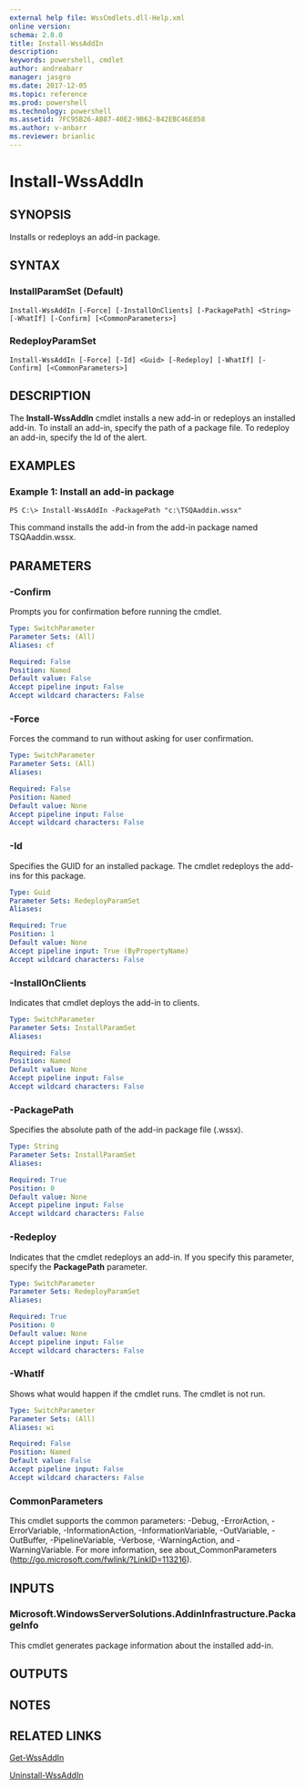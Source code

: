 ```yaml
---
external help file: WssCmdlets.dll-Help.xml
online version: 
schema: 2.0.0
title: Install-WssAddIn
description: 
keywords: powershell, cmdlet
author: andreabarr
manager: jasgro
ms.date: 2017-12-05
ms.topic: reference
ms.prod: powershell
ms.technology: powershell
ms.assetid: 7FC95B26-AB87-40E2-9B62-B42EBC46E858
ms.author: v-anbarr
ms.reviewer: brianlic
---
```


# Install-WssAddIn

## SYNOPSIS
Installs or redeploys an add-in package.

## SYNTAX

### InstallParamSet (Default)
```
Install-WssAddIn [-Force] [-InstallOnClients] [-PackagePath] <String> [-WhatIf] [-Confirm] [<CommonParameters>]
```

### RedeployParamSet
```
Install-WssAddIn [-Force] [-Id] <Guid> [-Redeploy] [-WhatIf] [-Confirm] [<CommonParameters>]
```

## DESCRIPTION
The **Install-WssAddIn** cmdlet installs a new add-in or redeploys an installed add-in.
To install an add-in, specify the path of a package file.
To redeploy an add-in, specify the Id of the alert.

## EXAMPLES

### Example 1: Install an add-in package
```
PS C:\> Install-WssAddIn -PackagePath "c:\TSQAaddin.wssx"
```

This command installs the add-in from the add-in package named TSQAaddin.wssx.

## PARAMETERS

### -Confirm
Prompts you for confirmation before running the cmdlet.

```yaml
Type: SwitchParameter
Parameter Sets: (All)
Aliases: cf

Required: False
Position: Named
Default value: False
Accept pipeline input: False
Accept wildcard characters: False
```

### -Force
Forces the command to run without asking for user confirmation.

```yaml
Type: SwitchParameter
Parameter Sets: (All)
Aliases: 

Required: False
Position: Named
Default value: None
Accept pipeline input: False
Accept wildcard characters: False
```

### -Id
Specifies the GUID for an installed package.
The cmdlet redeploys the add-ins for this package.

```yaml
Type: Guid
Parameter Sets: RedeployParamSet
Aliases: 

Required: True
Position: 1
Default value: None
Accept pipeline input: True (ByPropertyName)
Accept wildcard characters: False
```

### -InstallOnClients
Indicates that cmdlet deploys the add-in to clients.

```yaml
Type: SwitchParameter
Parameter Sets: InstallParamSet
Aliases: 

Required: False
Position: Named
Default value: None
Accept pipeline input: False
Accept wildcard characters: False
```

### -PackagePath
Specifies the absolute path of the add-in package file (.wssx).

```yaml
Type: String
Parameter Sets: InstallParamSet
Aliases: 

Required: True
Position: 0
Default value: None
Accept pipeline input: False
Accept wildcard characters: False
```

### -Redeploy
Indicates that the cmdlet redeploys an add-in.
If you specify this parameter, specify the **PackagePath** parameter.

```yaml
Type: SwitchParameter
Parameter Sets: RedeployParamSet
Aliases: 

Required: True
Position: 0
Default value: None
Accept pipeline input: False
Accept wildcard characters: False
```

### -WhatIf
Shows what would happen if the cmdlet runs.
The cmdlet is not run.

```yaml
Type: SwitchParameter
Parameter Sets: (All)
Aliases: wi

Required: False
Position: Named
Default value: False
Accept pipeline input: False
Accept wildcard characters: False
```

### CommonParameters
This cmdlet supports the common parameters: -Debug, -ErrorAction, -ErrorVariable, -InformationAction, -InformationVariable, -OutVariable, -OutBuffer, -PipelineVariable, -Verbose, -WarningAction, and -WarningVariable. For more information, see about_CommonParameters (http://go.microsoft.com/fwlink/?LinkID=113216).

## INPUTS

### Microsoft.WindowsServerSolutions.AddinInfrastructure.PackageInfo
This cmdlet generates package information about the installed add-in.

## OUTPUTS

## NOTES

## RELATED LINKS

[Get-WssAddIn](./Get-WssAddIn.md)

[Uninstall-WssAddIn](./Uninstall-WssAddIn.md)

